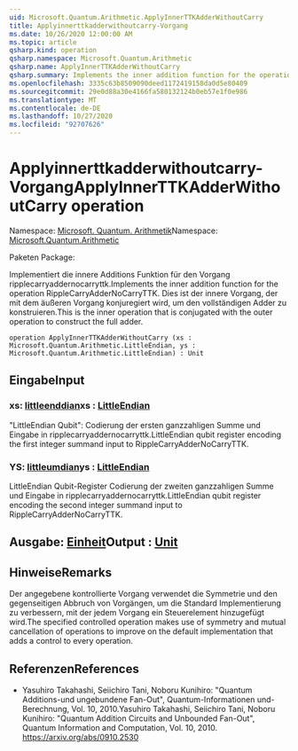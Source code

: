 ```yaml
---
uid: Microsoft.Quantum.Arithmetic.ApplyInnerTTKAdderWithoutCarry
title: Applyinnerttkadderwithoutcarry-Vorgang
ms.date: 10/26/2020 12:00:00 AM
ms.topic: article
qsharp.kind: operation
qsharp.namespace: Microsoft.Quantum.Arithmetic
qsharp.name: ApplyInnerTTKAdderWithoutCarry
qsharp.summary: Implements the inner addition function for the operation RippleCarryAdderNoCarryTTK. This is the inner operation that is conjugated with the outer operation to construct the full adder.
ms.openlocfilehash: 3335c63b8509090deed1172419158da0d5e80409
ms.sourcegitcommit: 29e0d88a30e4166fa580132124b0eb57e1f0e986
ms.translationtype: MT
ms.contentlocale: de-DE
ms.lasthandoff: 10/27/2020
ms.locfileid: "92707626"
---
```

# <a name="applyinnerttkadderwithoutcarry-operation"></a><span data-ttu-id="0b253-102">Applyinnerttkadderwithoutcarry-Vorgang</span><span class="sxs-lookup"><span data-stu-id="0b253-102">ApplyInnerTTKAdderWithoutCarry operation</span></span>

<span data-ttu-id="0b253-103">Namespace: [Microsoft. Quantum. Arithmetik](xref:Microsoft.Quantum.Arithmetic)</span><span class="sxs-lookup"><span data-stu-id="0b253-103">Namespace: [Microsoft.Quantum.Arithmetic](xref:Microsoft.Quantum.Arithmetic)</span></span>

<span data-ttu-id="0b253-104">Paketen [](https://nuget.org/packages/)</span><span class="sxs-lookup"><span data-stu-id="0b253-104">Package: [](https://nuget.org/packages/)</span></span>


<span data-ttu-id="0b253-105">Implementiert die innere Additions Funktion für den Vorgang ripplecarryaddernocarryttk.</span><span class="sxs-lookup"><span data-stu-id="0b253-105">Implements the inner addition function for the operation RippleCarryAdderNoCarryTTK.</span></span> <span data-ttu-id="0b253-106">Dies ist der innere Vorgang, der mit dem äußeren Vorgang konjuregiert wird, um den vollständigen Adder zu konstruieren.</span><span class="sxs-lookup"><span data-stu-id="0b253-106">This is the inner operation that is conjugated with the outer operation to construct the full adder.</span></span>

```qsharp
operation ApplyInnerTTKAdderWithoutCarry (xs : Microsoft.Quantum.Arithmetic.LittleEndian, ys : Microsoft.Quantum.Arithmetic.LittleEndian) : Unit
```


## <a name="input"></a><span data-ttu-id="0b253-107">Eingabe</span><span class="sxs-lookup"><span data-stu-id="0b253-107">Input</span></span>

### <a name="xs--littleendian"></a><span data-ttu-id="0b253-108">xs: [littleenddian](xref:Microsoft.Quantum.Arithmetic.LittleEndian)</span><span class="sxs-lookup"><span data-stu-id="0b253-108">xs : [LittleEndian](xref:Microsoft.Quantum.Arithmetic.LittleEndian)</span></span>

<span data-ttu-id="0b253-109">"LittleEndian Qubit": Codierung der ersten ganzzahligen Summe und Eingabe in ripplecarryaddernocarryttk.</span><span class="sxs-lookup"><span data-stu-id="0b253-109">LittleEndian qubit register encoding the first integer summand input to RippleCarryAdderNoCarryTTK.</span></span>


### <a name="ys--littleendian"></a><span data-ttu-id="0b253-110">YS: [littleumdian](xref:Microsoft.Quantum.Arithmetic.LittleEndian)</span><span class="sxs-lookup"><span data-stu-id="0b253-110">ys : [LittleEndian](xref:Microsoft.Quantum.Arithmetic.LittleEndian)</span></span>

<span data-ttu-id="0b253-111">LittleEndian Qubit-Register Codierung der zweiten ganzzahligen Summe und Eingabe in ripplecarryaddernocarryttk.</span><span class="sxs-lookup"><span data-stu-id="0b253-111">LittleEndian qubit register encoding the second integer summand input to RippleCarryAdderNoCarryTTK.</span></span>



## <a name="output--unit"></a><span data-ttu-id="0b253-112">Ausgabe: [Einheit](xref:microsoft.quantum.lang-ref.unit)</span><span class="sxs-lookup"><span data-stu-id="0b253-112">Output : [Unit](xref:microsoft.quantum.lang-ref.unit)</span></span>



## <a name="remarks"></a><span data-ttu-id="0b253-113">Hinweise</span><span class="sxs-lookup"><span data-stu-id="0b253-113">Remarks</span></span>

<span data-ttu-id="0b253-114">Der angegebene kontrollierte Vorgang verwendet die Symmetrie und den gegenseitigen Abbruch von Vorgängen, um die Standard Implementierung zu verbessern, mit der jedem Vorgang ein Steuerelement hinzugefügt wird.</span><span class="sxs-lookup"><span data-stu-id="0b253-114">The specified controlled operation makes use of symmetry and mutual cancellation of operations to improve on the default implementation that adds a control to every operation.</span></span>

## <a name="references"></a><span data-ttu-id="0b253-115">Referenzen</span><span class="sxs-lookup"><span data-stu-id="0b253-115">References</span></span>

- <span data-ttu-id="0b253-116">Yasuhiro Takahashi, Seiichiro Tani, Noboru Kunihiro: "Quantum Additions-und ungebundene Fan-Out", Quantum-Informationen und-Berechnung, Vol. 10, 2010.</span><span class="sxs-lookup"><span data-stu-id="0b253-116">Yasuhiro Takahashi, Seiichiro Tani, Noboru Kunihiro: "Quantum Addition Circuits and Unbounded Fan-Out", Quantum Information and Computation, Vol. 10, 2010.</span></span>
  https://arxiv.org/abs/0910.2530